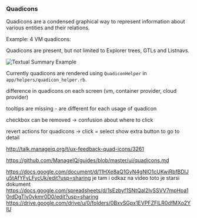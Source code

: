 ### Quadicons

Quadicons are a condensed graphical way to represent information about various entities and their relations.

Example: 4 VM quadicons:

Quadicons are present, but not limited to Explorer trees, GTLs and Listnavs.

![Textual Summary Example](../images/quadicon.png)

Currently quadicons are rendered using `QuadiconHelper` in `app/helpers/quadicon_helper.rb`.


difference in quadicons on each screen (vm, container provider, cloud provider)

tooltips are missing - are different for each usage of quadicon

checkbox can be removed -> confusion about where to click

revert actions for quadicons -> click = select
show extra button to go to detail

http://talk.manageiq.org/t/ux-feedback-quad-icons/3261

https://github.com/ManageIQ/guides/blob/master/ui/quadicons.md

https://docs.google.com/document/d/11HXe8aQ1GyN4gNlO1cUKwiRbfBDlJu5tAfYFvLFycUk/edit?usp=sharing
je tam i odkaz na video
toto je starsi dokument https://docs.google.com/spreadsheets/d/1sEzbyf1SNtQal2IvSSVV7mpHoa10rdDgTIv0ykmr0D0/edit?usp=sharing
https://drive.google.com/drive/u/0/folders/0BxvSGpx1EVPFZFlLR0dfMXo2YlU
